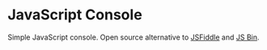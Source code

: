 # JavaScript Console

Simple JavaScript console. Open source alternative to [JSFiddle](https://jsfiddle.net) and [JS Bin](https://jsbin.com).